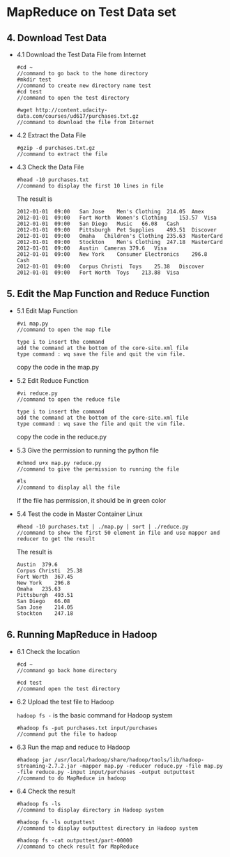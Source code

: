 	
# MapReduce on Test Data set

## 4. Download Test Data

* 4.1 Download the Test Data File from Internet

	```
	#cd ~                   
	//command to go back to the home directory
	#mkdir test             
	//command to create new directory name test
	#cd test                
	//command to open the test directory
	```
	```
	#wget http://content.udacity-data.com/courses/ud617/purchases.txt.gz    
	//command to download the file from Internet
 	```
	
* 4.2 Extract the Data File

	```
	#gzip -d purchases.txt.gz
	//command to extract the file
 	```
	
* 4.3 Check the Data File
        
	```
	#head -10 purchases.txt
	//command to display the first 10 lines in file
	```
	The result is 
	```
	2012-01-01	09:00	San Jose	Men's Clothing	214.05	Amex
	2012-01-01	09:00	Fort Worth	Women's Clothing	153.57	Visa
	2012-01-01	09:00	San Diego	Music	66.08	Cash
	2012-01-01	09:00	Pittsburgh	Pet Supplies	493.51	Discover
	2012-01-01	09:00	Omaha	Children's Clothing	235.63	MasterCard
	2012-01-01	09:00	Stockton	Men's Clothing	247.18	MasterCard
	2012-01-01	09:00	Austin	Cameras	379.6	Visa
	2012-01-01	09:00	New York	Consumer Electronics	296.8	Cash
	2012-01-01	09:00	Corpus Christi	Toys	25.38	Discover
	2012-01-01	09:00	Fort Worth	Toys	213.88	Visa
	```
	
## 5. Edit the Map Function and Reduce Function

* 5.1 Edit Map Function
	
	```
	#vi map.py
	//command to open the map file
	```	
 	```
	type i to insert the command
	add the command at the bottom of the core-site.xml file
	type command : wq save the file and quit the vim file.
	```
	copy the code in the map.py
	
* 5.2 Edit Reduce Function

	```
	#vi reduce.py
	//command to open the reduce file
	```
	```
	type i to insert the command
	add the command at the bottom of the core-site.xml file
	type command : wq save the file and quit the vim file.
	```
	copy the code in the reduce.py
	
* 5.3 Give the permission to running the python file
	
	```
	#chmod u+x map.py reduce.py
	//command to give the permission to running the file
	```
	```
	#ls
 	//command to display all the file 
	```
	If the file has permission, it should be in green color
	
* 5.4 Test the code in Master Container Linux

	```
	#head -10 purchases.txt | ./map.py | sort | ./reduce.py
	//command to show the first 50 element in file and use mapper and reducer to get the result
	```
	The result is 
	```
	Austin 	379.6
	Corpus Christi 	25.38
	Fort Worth 	367.45
	New York 	296.8
	Omaha 	235.63
	Pittsburgh 	493.51
	San Diego 	66.08
	San Jose 	214.05
	Stockton 	247.18
	```
	
## 6. Running MapReduce in Hadoop

* 6.1 Check the location

	```
	#cd ~
	//command go back home directory
	```
	```
	#cd test
	//command open the test directory
	```
  
* 6.2 Upload the test file to Hadoop
	
	`hadoop fs -` is the basic command for Hadoop system
  	```
	#hadoop fs -put purchases.txt input/purchases
	//command put the file to hadoop
  	```
* 6.3 Run the map and reduce to Hadoop

	```
	#hadoop jar /usr/local/hadoop/share/hadoop/tools/lib/hadoop-streaming-2.7.2.jar -mapper map.py -reducer reduce.py -file map.py -file reduce.py -input input/purchases -output outputtest
	//command to do MapReduce in hadoop
	```
	
* 6.4 Check the result
	```
	#hadoop fs -ls
	//command to display directory in Hadoop system
  	```
  	```
	#hadoop fs -ls outputtest
	//command to display outputtest directory in Hadoop system
  	```
  	```
	#hadoop fs -cat outputtest/part-00000
	//command to check result for MapReduce
	```
  

	
